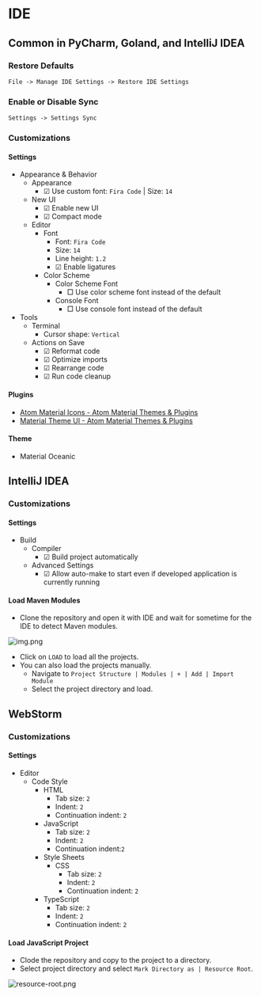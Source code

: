 # IDE

## Common in PyCharm, Goland, and IntelliJ IDEA

### Restore Defaults

```File -> Manage IDE Settings -> Restore IDE Settings```

### Enable or Disable Sync

```Settings -> Settings Sync```

### Customizations

#### Settings

- Appearance & Behavior
  - Appearance
    - ☑ Use custom font: `Fira Code` | Size: `14`
  - New UI
    - ☑ Enable new UI
    - ☑ Compact mode
  - Editor
    - Font
      - Font: `Fira Code`
      - Size: `14`
      - Line height: `1.2`
      - ☑ Enable ligatures
    - Color Scheme
      - Color Scheme Font
        - □ Use color scheme font instead of the default
      - Console Font
        - □ Use console font instead of the default
- Tools
  - Terminal
    - Cursor shape: `Vertical`
  - Actions on Save
    - ☑ Reformat code
    - ☑ Optimize imports
    - ☑ Rearrange code
    - ☑ Run code cleanup

#### Plugins

- [Atom Material Icons - Atom Material Themes & Plugins](https://plugins.jetbrains.com/plugin/10044-atom-material-icons)
- [Material Theme UI - Atom Material Themes & Plugins](https://plugins.jetbrains.com/plugin/8006-material-theme-ui)

#### Theme

- Material Oceanic

## IntelliJ IDEA

### Customizations

#### Settings

- Build
  - Compiler
    - ☑ Build project automatically 
  - Advanced Settings
    - ☑ Allow auto-make to start even if developed application is currently running

#### Load Maven Modules

* Clone the repository and open it with IDE and wait for sometime for the IDE to detect Maven modules.

![img.png](images/img.png)

* Click on `LOAD` to load all the projects.
* You can also load the projects manually.
  * Navigate to `Project Structure | Modules | + | Add | Import Module`
  * Select the project directory and load.

## WebStorm

### Customizations

#### Settings

- Editor
  - Code Style
    - HTML
      - Tab size: `2`
      - Indent: `2`
      - Continuation indent: `2`
    - JavaScript
      - Tab size: `2`
      - Indent: `2`
      - Continuation indent:`2`
    - Style Sheets
      - CSS
        - Tab size: `2`
        - Indent: `2`
        - Continuation indent: `2`
    - TypeScript
      - Tab size: `2`
      - Indent: `2`
      - Continuation indent: `2`

#### Load JavaScript Project

* Clode the repository and copy to the project to a directory.
* Select project directory and select `Mark Directory as | Resource Root`.

![resource-root.png](images/resource-root.png)
